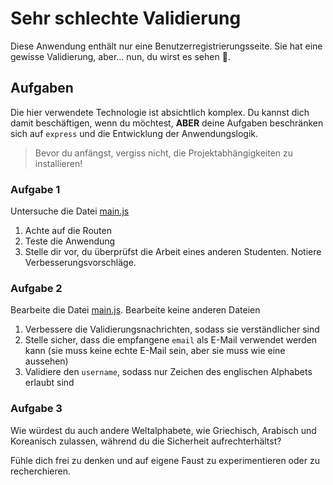 # Sehr schlechte Validierung

Diese Anwendung enthält nur eine Benutzerregistrierungsseite. Sie hat eine gewisse Validierung, aber... nun, du wirst es sehen 🥸.

## Aufgaben

Die hier verwendete Technologie ist absichtlich komplex. Du kannst dich damit beschäftigen, wenn du möchtest, **ABER** deine Aufgaben beschränken sich auf `express` und die Entwicklung der Anwendungslogik.

> Bevor du anfängst, vergiss nicht, die Projektabhängigkeiten zu installieren!

### Aufgabe 1

Untersuche die Datei [main.js](./main.js)

1. Achte auf die Routen
2. Teste die Anwendung
3. Stelle dir vor, du überprüfst die Arbeit eines anderen Studenten. Notiere Verbesserungsvorschläge.

### Aufgabe 2

Bearbeite die Datei [main.js](./main.js). Bearbeite keine anderen Dateien

1. Verbessere die Validierungsnachrichten, sodass sie verständlicher sind
2. Stelle sicher, dass die empfangene `email` als E-Mail verwendet werden kann (sie muss keine echte E-Mail sein, aber sie muss wie eine aussehen)
3. Validiere den `username`, sodass nur Zeichen des englischen Alphabets erlaubt sind

### Aufgabe 3

Wie würdest du auch andere Weltalphabete, wie Griechisch, Arabisch und Koreanisch zulassen, während du die Sicherheit aufrechterhältst?

Fühle dich frei zu denken und auf eigene Faust zu experimentieren oder zu recherchieren.
